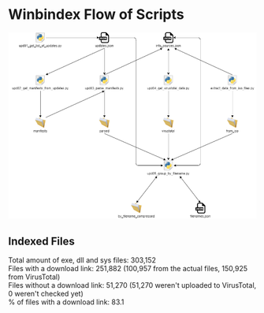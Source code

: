 # Winbindex Flow of Scripts

![winbindex-scripts-flow.png](winbindex-scripts-flow.png)

## Indexed Files

<!--FileStats-->
Total amount of exe, dll and sys files: 303,152  
Files with a download link: 251,882 (100,957 from the actual files, 150,925 from VirusTotal)  
Files without a download link: 51,270 (51,270 weren't uploaded to VirusTotal, 0 weren't checked yet)  
% of files with a download link: 83.1  
<!--/FileStats-->
